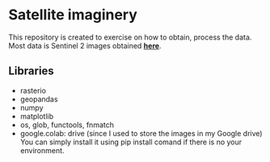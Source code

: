# Satellite imaginery
This repository is created to exercise on how to obtain, process the data. Most data is Sentinel 2 images obtained **[here](http://devseed.com/sat-ml-training/DeepLearning_CropType_Segmentation#Specific-concepts-that-will-be-covered)**. 
## Libraries
- rasterio
- geopandas
- numpy
- matplotlib
- os, glob, functools, fnmatch
- google.colab: drive (since I used to store the images in my Google drive)
You can simply install it using pip install comand if there is no your environment.
